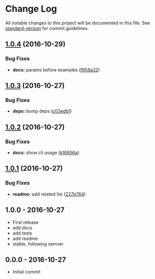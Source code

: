 # Change Log

All notable changes to this project will be documented in this file. See [standard-version](https://github.com/conventional-changelog/standard-version) for commit guidelines.

<a name="1.0.4"></a>
## [1.0.4](https://github.com/tunnckocore/npm-add-engines/compare/v1.0.3...v1.0.4) (2016-10-29)


### Bug Fixes

* **docs:** params before examples ([f958a32](https://github.com/tunnckocore/npm-add-engines/commit/f958a32))



<a name="1.0.3"></a>
## [1.0.3](https://github.com/tunnckocore/npm-add-engines/compare/v1.0.2...v1.0.3) (2016-10-27)


### Bug Fixes

* **deps:** bump deps ([c03edb1](https://github.com/tunnckocore/npm-add-engines/commit/c03edb1))



<a name="1.0.2"></a>
## [1.0.2](https://github.com/tunnckocore/npm-add-engines/compare/v1.0.1...v1.0.2) (2016-10-27)


### Bug Fixes

* **docs:** show cli usage ([b16656a](https://github.com/tunnckocore/npm-add-engines/commit/b16656a))



<a name="1.0.1"></a>
## [1.0.1](https://github.com/tunnckocore/npm-add-engines/compare/v1.0.0...v1.0.1) (2016-10-27)


### Bug Fixes

* **readme:** add related list ([227b764](https://github.com/tunnckocore/npm-add-engines/commit/227b764))





## 1.0.0 - 2016-10-27
- First release
- add docs
- add tests
- add readme
- stable, following semver

## 0.0.0 - 2016-10-27
- Initial commit